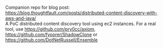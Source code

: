 Companion repo for blog post: https://blog.thoughtfault.com/posts/distributed-content-discovery-with-aws-and-java/<br>
A PoC distributed content discovery tool using ec2 instances.  For a real tool, use https://github.com/pry0cc/axiom, https://github.com/fyoorer/ShadowClone or https://github.com/DotNetRussell/Ensemble
